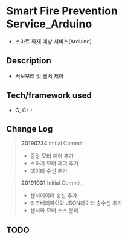 # Smart Fire Prevention Service_Arduino
- 스마트 화재 예방 서비스(Arduino)

## Description
- 서보모터 및 센서 제어

## Tech/framework used
-  C, C++


## Change Log
> **20190724**  Initial Commit :
>  - 중앙 모터 제어 추가
>  - 소화기 모터 제어 추가
>  - 데이터 수신 추가

> **20191031**  Initial Commit :
>  - 센서데이터 송신 추가
>  - 라즈베리파이와 JSON데이터 송수신 추가
>  - 센서와 모터 소스 분리

## TODO
